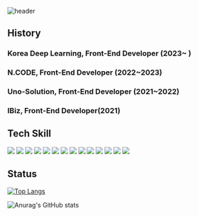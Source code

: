 

![header](https://capsule-render.vercel.app/api?text=Myung%Jun%Kim&type=Cylinder&fontColor=ffffff&animation=blink&color=000000)

  
## History

### Korea Deep Learning, Front-End Developer (2023~ )
### N.CODE, Front-End Developer (2022~2023)
### Uno-Solution, Front-End Developer (2021~2022)
### IBiz, Front-End Developer(2021)

## Tech Skill

<div >
<img src="https://img.shields.io/badge/HTML5-E34F26?style=for-the-badge&logo=HTML5&logoColor=white"/> 
  
<img src="https://img.shields.io/badge/CSS3-1572B6?style=for-the-badge&logo=CSS3&logoColor=white"/>
  
<img src="https://img.shields.io/badge/javascript-F7DF1E?style=for-the-badge&logo=javascript&logoColor=white">

<img src="https://img.shields.io/badge/typescript-3178C6?style=for-the-badge&logo=typescript&logoColor=white">

<img src="https://img.shields.io/badge/react-61DAFB?style=for-the-badge&logo=react&logoColor=white">

<img src="https://img.shields.io/badge/next.js-000000?style=for-the-badge&logo=nextdotjs&logoColor=white">

<img src="https://img.shields.io/badge/mobx-FF9955?style=for-the-badge&logo=mobx&logoColor=white">

<img src="https://img.shields.io/badge/recoil-3578E5?style=for-the-badge&logo=recoil&logoColor=white">

<img src="https://img.shields.io/badge/zustand-004008?style=for-the-badge&logo=zustand&logoColor=white">

<img src="https://img.shields.io/badge/styledcomponents-DB7093?style=for-the-badge&logo=styledcomponents&logoColor=white">

<img src="https://img.shields.io/badge/tailwindcss-06B6D4?style=for-the-badge&logo=tailwindcss&logoColor=white">

<img src="https://img.shields.io/badge/antdesign-0170FE?style=for-the-badge&logo=antdesign&logoColor=white">

<img src="https://img.shields.io/badge/github-181717?style=for-the-badge&logo=github&logoColor=white">

<img src="https://img.shields.io/badge/amazons3-569A31?style=for-the-badge&logo=amazons3&logoColor=white"> 

</div>


## Status

[![Top Langs](https://github-readme-stats.vercel.app/api/top-langs/?username=JOHNKIM-KK&langs_count=10&layout=compact&theme=dark)](https://github.com/JOHNKIM-KK/JOHNKIM-KK)

![Anurag's GitHub stats](https://github-readme-stats.vercel.app/api?username=JOHNKIM-KK&show_icons=true&theme=dark)



<!--
**JOHNKIM-KK/JOHNKIM-KK** is a ✨ _special_ ✨ repository because its `README.md` (this file) appears on your GitHub profile.

Here are some ideas to get you started:

- 🔭 I’m currently working on ...
- 🌱 I’m currently learning ...
- 👯 I’m looking to collaborate on ...
- 🤔 I’m looking for help with ...
- 💬 Ask me about ...
- 📫 How to reach me: ...
- 😄 Pronouns: ...
- ⚡ Fun fact: ...
-->
